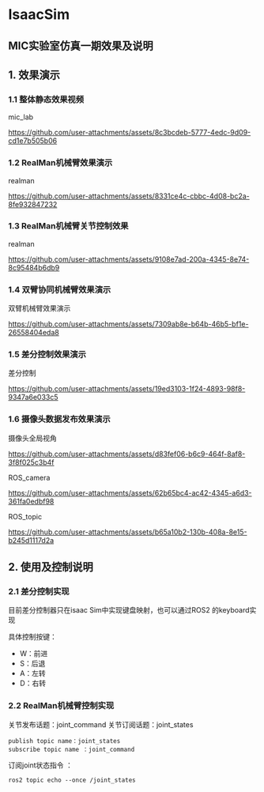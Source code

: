 # IsaacSim

## MIC实验室仿真一期效果及说明
## 1. 效果演示
### 1.1 整体静态效果视频
mic_lab

https://github.com/user-attachments/assets/8c3bcdeb-5777-4edc-9d09-cd1e7b505b06

### 1.2 RealMan机械臂效果演示
realman

https://github.com/user-attachments/assets/8331ce4c-cbbc-4d08-bc2a-8fe932847232



### 1.3 RealMan机械臂关节控制效果
realman

https://github.com/user-attachments/assets/9108e7ad-200a-4345-8e74-8c95484b6db9



### 1.4 双臂协同机械臂效果演示

双臂机械臂效果演示

https://github.com/user-attachments/assets/7309ab8e-b64b-46b5-bf1e-26558404eda8

### 1.5 差分控制效果演示
差分控制


https://github.com/user-attachments/assets/19ed3103-1f24-4893-98f8-9347a6e033c5

### 1.6 摄像头数据发布效果演示
摄像头全局视角

https://github.com/user-attachments/assets/d83fef06-b6c9-464f-8af8-3f8f025c3b4f

ROS_camera

https://github.com/user-attachments/assets/62b65bc4-ac42-4345-a6d3-361fa0edbf98

ROS_topic

https://github.com/user-attachments/assets/b65a10b2-130b-408a-8e15-b245d1117d2a

## 2. 使用及控制说明
### 2.1 差分控制实现
目前差分控制器只在isaac Sim中实现键盘映射，也可以通过ROS2 的keyboard实现

具体控制按键：
  - W：前进
  - S：后退
  - A：左转
  - D：右转

### 2.2 RealMan机械臂控制实现
关节发布话题：joint_command
关节订阅话题：joint_states

```
publish topic name：joint_states
subscribe topic name ：joint_command
```

订阅joint状态指令 ： 
```
ros2 topic echo --once /joint_states
```
